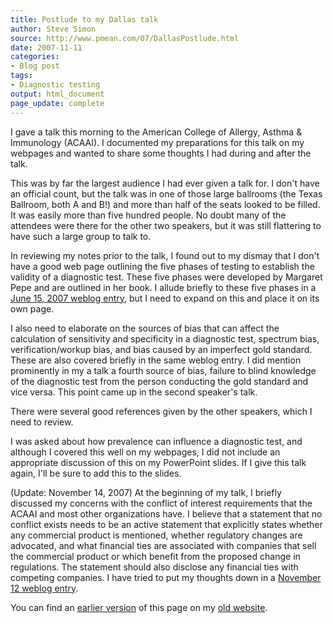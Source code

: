 ```yaml
---
title: Postlude to my Dallas talk
author: Steve Simon
source: http://www.pmean.com/07/DallasPostlude.html
date: 2007-11-11
categories:
- Blog post
tags:
- Diagnostic testing
output: html_document
page_update: complete
---
```


I gave a talk this morning to the American College of Allergy, Asthma & Immunology (ACAAI). I documented my preparations for this talk on my webpages and wanted to share some thoughts I had during and after the talk.

This was by far the largest audience I had ever given a talk for. I don't have an official count, but the talk was in one of those large ballrooms (the Texas Ballroom, both A and B!) and more than half of the seats looked to be filled. It was easily more than five hundred people. No doubt many of the attendees were there for the other two speakers, but it was still flattering to have such a large group to talk to.

In reviewing my notes prior to the talk, I found out to my dismay that I don't have a good web page outlining the five phases of testing to establish the validity of a diagnostic test. These five phases were developed by Margaret Pepe and are outlined in her book. I allude briefly to these five phases in a [June 15, 2007 weblog entry](DiagnosticTalk.html), but I need to expand on this and place it on its own page.

I also need to elaborate on the sources of bias that can affect the calculation of sensitivity and specificity in a diagnostic test, spectrum bias, verification/workup bias, and bias caused by an imperfect gold standard. These are also covered briefly in the same weblog entry. I did mention prominently in my a talk a fourth source of bias, failure to blind knowledge of the diagnostic test from the person conducting the gold standard and vice versa. This point came up in the second speaker's talk.

There were several good references given by the other speakers, which I need to review.

I was asked about how prevalence can influence a diagnostic test, and although I covered this well on my webpages, I did not include an appropriate discussion of this on my PowerPoint slides. If I give this talk again, I'll be sure to add this to the slides.

(Update: November 14, 2007) At the beginning of my talk, I briefly discussed my concerns with the conflict of interest requirements that the ACAAI and most other organizations have. I believe that a statement that no conflict exists needs to be an active statement that explicitly states whether any commercial product is mentioned, whether regulatory changes are advocated, and what financial ties are associated with companies that sell the commercial product or which benefit from the proposed change in regulations. The statement should also disclose any financial ties with competing companies. I have tried to put my thoughts down in a [November 12 weblog entry](ReformingCoi.html).

You can find an [earlier version][sim1] of this page on my [old website][sim2].

[sim1]: http://www.pmean.com/07/DallasPostlude.html
[sim2]: http://www.pmean.com